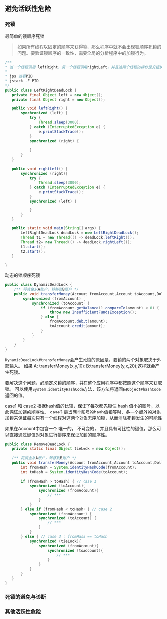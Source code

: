 ## 避免活跃性危险
 ### 死锁
 最简单的锁顺序死锁
 > 如果所有线程以固定的顺序来获得锁，那么程序中就不会出现锁顺序死锁的问题。要验证锁顺序的一致性，需要全局的分析程序中的加锁行为。
 ```java
 /**
 * 当一个线程调用 leftRight，另一个线程调用rightLeft，并且这两个线程的操作是交错执行，就可能会发生死锁
 * 
 * jps 查看PID
 * jstack -F PID
*/
public class LeftRightDeadLock {
    private final Object left = new Object();
    private final Object right = new Object();
    
    public void leftRight() {
        synchronized (left) {
            try {
                Thread.sleep(3000);
            } catch (InterruptedException e) {
                e.printStackTrace();
            }
            synchronized (right) {
                
            }
        }
    }
    
    public void rightLeft() {
        synchronized (right){
            try {
                Thread.sleep(3000);
            } catch (InterruptedException e) {
                e.printStackTrace();
            }
            synchronized (left) {

            }
        }
    }

    public static void main(String[] args) {
        LeftRightDeadLock deadLock = new LeftRightDeadLock();
        Thread t1 = new Thread(() -> deadLock.leftRight());
        Thread t2= new Thread(() -> deadLock.rightLeft());
        t1.start();
        t2.start();
    }

}
```
动态的锁顺序死锁
```java
public class DynamicDeadLock {
    /** 将资金从A账户，转移到B账户 */
    public void transferMoney(Account fromAccount,Account toAccount,DollarAoumt amount) {
        synchronized (fromAccount) {
            synchronized (toAccount) {
                if (fromAccount.getBalance().compareTo(amount) < 0) {
                    throw new InsufficientFundsException();
                } else {
                    fromAccount.debit(amount);
                    toAccount.credit(amount);
                }
            }
        }
    }
}
```
 `DynamicDeadLock#transferMoney`会产生死锁的原因是，要锁的两个对象取决于外部输入。
 如果 A: transferMoney(x,y,10);
 B:transferMoney(y,x,20);这样就会产生死锁。
 
 要解决这个问题，必须定义锁的顺序，并在整个应用程序中都按照这个顺序来获取锁。 可以使用`System.identityHashCode`方法，该方法将返回由`Object#hashCode`返回的值。
 
 case1 和 case2 根据hash值的比较，保证了每次都先锁住 hash 值小的账号，以此保证加锁的顺序性。 case3 是当两个账号的hash值相等时，多一个额外的对象加锁来保证每次只有一个线程对这两个对象无序加锁，从而消除死锁发生的可能性
 
 如果在Account中包含一个 唯一的， 不可变的， 并且具有可比性的键值，那么可以直接通过键值对对象进行排序来保证加锁的顺序性。
 ```java
public class RemoveDeadLock {
    private static final Object tieLock = new Object();
    
    /** 将资金从A账户，转移到B账户 */
    public void transferMoney(Account fromAccount,Account toAccount,DollarAoumt amount) {
        int fromHash = System.identityHashCode(fromAccount);
        int toHash = System.identityHashCode(toAccount);
        
        if (fromHash > toHash) { // case 1
            synchronized (toAccount){ 
                synchronized (fromAccount){
                    // ***
                }
            }
        } else if (fromHash < toHash) { // case 2
            synchronized (fromAccount) {
                synchronized (toAccount) {
                    // ***
                }
            }
        } else { // case 3 : fromHash == toHash
            synchronized (tieLock){
                synchronized (fromAccount){
                    synchronized (toAccount){
                        // *** 
                    }
                }
            }
        }
    }
}
```
 ### 死锁的避免与诊断
 
 ### 其他活跃性危险









